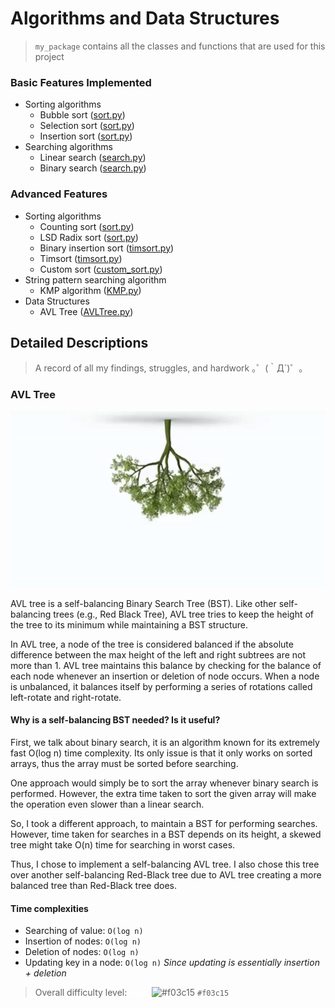 # Algorithms and Data Structures

> `my_package` contains all the classes and functions that are used for this project

### Basic Features Implemented

- Sorting algorithms
    - Bubble sort ([sort.py](sort.py))
    - Selection sort ([sort.py](sort.py))
    - Insertion sort ([sort.py](sort.py))
- Searching algorithms
    - Linear search ([search.py](search.py))
    - Binary search ([search.py](search.py))

### Advanced Features

- Sorting algorithms
    - Counting sort ([sort.py](sort.py))
    - LSD Radix sort ([sort.py](sort.py))
    - Binary insertion sort ([timsort.py](timsort.py))
    - Timsort ([timsort.py](timsort.py))
    - Custom sort ([custom_sort.py](custom_sort.py))
- String pattern searching algorithm
    - KMP algorithm ([KMP.py](KMP.py))
- Data Structures
    - AVL Tree ([AVLTree.py](AVLTree.py))

## Detailed Descriptions

> A record of all my findings, struggles, and hardwork ｡゜(｀Д´)゜｡

### AVL Tree

![A tree?](/assets/tree.gif)

AVL tree is a self-balancing Binary Search Tree (BST). Like other self-balancing trees (e.g., Red Black Tree), AVL tree tries to keep the height of the tree to its minimum while maintaining a BST structure.

In AVL tree, a node of the tree is considered balanced if the absolute difference between the max height of the left and right subtrees are not more than 1. AVL tree maintains this balance by checking for the balance of each node whenever an insertion or deletion of node occurs. When a node is unbalanced, it balances itself by performing a series of rotations called left-rotate and right-rotate.

#### Why is a self-balancing BST needed? Is it useful?

First, we talk about binary search, it is an algorithm known for its extremely fast O(log n) time complexity. Its only issue is that it only works on sorted arrays, thus the array must be sorted before searching.

One approach would simply be to sort the array whenever binary search is performed. However, the extra time taken to sort the given array will make the operation even slower than a linear search.

So, I took a different approach, to maintain a BST for performing searches. However, time taken for searches in a BST depends on its height, a skewed tree might take O(n) time for searching in worst cases.

Thus, I chose to implement a self-balancing AVL tree. I also chose this tree over another self-balancing Red-Black tree due to AVL tree creating a more balanced tree than Red-Black tree does.

#### Time complexities
- Searching of value: `O(log n)`
- Insertion of nodes: `O(log n)`
- Deletion of nodes: `O(log n)`
- Updating key in a node: `O(log n)` _Since updating is essentially insertion + deletion_

> Overall difficulty level: <bold style="color:#ffffff;weight">Hard</bold>
![#f03c15](https://via.placeholder.com/15/f03c15/000000?text=+) `#f03c15`
